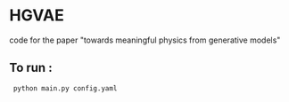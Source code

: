 # HGVAE
code for the paper "towards meaningful physics from generative models"



## To run :
` python main.py config.yaml`

